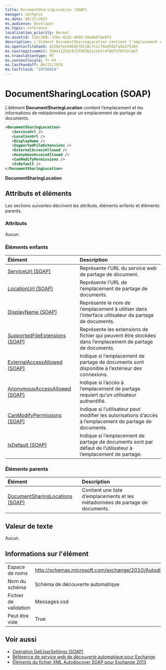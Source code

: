 ```yaml
---
title: DocumentSharingLocation (SOAP)
manager: sethgros
ms.date: 09/17/2015
ms.audience: Developer
ms.topic: reference
localization_priority: Normal
ms.assetid: 21bc388c-33be-422b-a89d-30ade0fae8f1
description: L’élément DocumentSharingLocation contient l’emplacement et les informations de métadonnées pour un emplacement de partage de documents.
ms.openlocfilehash: d258efecb46d570138c7c2c78ed9d2fa9a275103
ms.sourcegitcommit: 34041125dc8c5f993b21cebfc4f8b72f0fd2cb6f
ms.translationtype: MT
ms.contentlocale: fr-FR
ms.lasthandoff: 06/25/2018
ms.locfileid: "19756024"
---
```

# <a name="documentsharinglocation-soap"></a>DocumentSharingLocation (SOAP)

L’élément **DocumentSharingLocation** contient l’emplacement et les informations de métadonnées pour un emplacement de partage de documents. 
  
```XML
<DocumentSharingLocation>
   <ServiceUrl />
   <LocationUrl />
   <DisplayName />
   <SupportedFileExtensions />
   <ExternalAccessAllowed />
   <AnonymousAccessAllowed />
   <CanModifyPermissions />
   <IsDefault />
</DocumentSharingLocation>
```

 **DocumentSharingLocation**
## <a name="attributes-and-elements"></a>Attributs et éléments

Les sections suivantes décrivent les attributs, éléments enfants et éléments parents.
  
### <a name="attributes"></a>Attributs

Aucun.
  
### <a name="child-elements"></a>Éléments enfants

|**Élément**|**Description**|
|:-----|:-----|
|[ServiceUrl (SOAP)](serviceurl-soap.md) <br/> |Représente l’URL du service web de partage de document.  <br/> |
|[LocationUrl (SOAP)](locationurl-soap.md) <br/> |Représente l’URL de l’emplacement de partage de documents.  <br/> |
|[DisplayName (SOAP)](displayname-soap.md) <br/> |Représente le nom de l’emplacement à utiliser dans l’interface utilisateur de partage de documents.  <br/> |
|[SupportedFileExtensions (SOAP)](supportedfileextensions-soap.md) <br/> |Représente les extensions de fichier qui peuvent être stockées dans l’emplacement de partage de documents.  <br/> |
|[ExternalAccessAllowed (SOAP)](externalaccessallowed-soap.md) <br/> |Indique si l’emplacement de partage de documents sont disponible à l’extérieur des connexions.  <br/> |
|[AnonymousAccessAllowed (SOAP)](anonymousaccessallowed-soap.md) <br/> |Indique si l’accès à l’emplacement de partage requiert qu’un utilisateur authentifié.  <br/> |
|[CanModifyPermissions (SOAP)](canmodifypermissions-soap.md) <br/> |Indique si l’utilisateur peut modifier les autorisations d’accès à l’emplacement de partage de documents.  <br/> |
|[IsDefault (SOAP)](isdefault-soap.md) <br/> |Indique si l’emplacement de partage de documents sont par défaut de l’utilisateur à l’emplacement de partage.  <br/> |
   
### <a name="parent-elements"></a>Éléments parents

|**Élément**|**Description**|
|:-----|:-----|
|[DocumentSharingLocations (SOAP)](documentsharinglocations-soap.md) <br/> |Contient une liste d’emplacements et les métadonnées de partage de documents.  <br/> |
   
## <a name="text-value"></a>Valeur de texte

Aucun.
  
## <a name="element-information"></a>Informations sur l'élément

|||
|:-----|:-----|
|Espace de noms  <br/> |http://schemas.microsoft.com/exchange/2010/Autodiscover  <br/> |
|Nom du schéma  <br/> |Schéma de découverte automatique  <br/> |
|Fichier de validation  <br/> |Messages.xsd  <br/> |
|Peut être vide  <br/> |True  <br/> |
   
## <a name="see-also"></a>Voir aussi

- [Opération GetUserSettings (SOAP)](getusersettings-operation-soap.md)
- [Référence de service web de découverte automatique pour Exchange](autodiscover-web-service-reference-for-exchange.md)
- [Éléments du fichier XML Autodiscover SOAP pour Exchange 2013](soap-autodiscover-xml-elements-for-exchange-2013.md)

